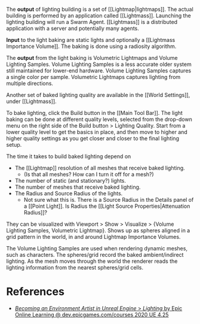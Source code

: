 The **output** of lighting building is a set of [[Lightmap|lightmaps]].
The actual building is performed by an application called [[Lightmass]].
Launching the lighting building will run a Swarm Agent.
[[Lightmass]] is a distributed application with a server and potentially many agents.

**Input** to the light baking are static lights and optionally a [[Lightmass Importance Volume]].
The baking is done using a radiosity algorithm.

The **output** from the light baking is Volumetric Lightmaps and Volume Lighting Samples.
Volume Lighting Samples is a less accurate older system still maintained for lower-end hardware.
Volume Lighting Samples captures a single color per sample.
Volumetric Lightmaps captures lighting from multiple directions.

Another set of baked lighting quality are available in the [[World Settings]], under [[Lightmass]].

To bake lighting, click the Build button in the [[Main Tool Bar]].
The light baking can be done at different quality levels,
selected from the drop-down menu on the right side of the Build button > Lighting Quality.
Start from a lower quality level to get the basics in place,
and then move to higher and higher quality settings as you get closer and closer to the final lighting setup.

The time it takes to build baked lighting depend on
- The [[Lightmap]] resolution of all meshes that receive baked lighting.
  - (Is that all meshes? How can I turn it off for a mesh?)
- The number of static (and stationary?) lights.
- The number of meshes that receive baked lighting.
- The Radius and Source Radius of the lights.
  - Not sure what this is. There is a Source Radius in the Details panel of a [[Point Light]]. Is Radius the [[Light Source Properties|Attenuation Radius]]?

They can be visualized with Viewport > Show > Visualize > {Volume Lighting Samples, Volumetric Lightmap}.
Shows up as spheres aligned in a grid pattern in the world, in and around Lightmap Importance Volumes.

The Volume Lighting Samples are used when rendering dynamic meshes, such as characters.
The spheres/grid record the baked ambient/indirect lighting.
As the mesh moves through the world the renderer reads the lighting information from the nearest spheres/grid cells.


# References

- [_Becoming an Environment Artist in Unreal Engine_ > _Lighting_ by Epic Online Learning @ dev.epicgames.com/courses 2020 UE 4.25](https://dev.epicgames.com/community/learning/courses/Gm/becoming-an-environment-artist-in-unreal-engine/oE6/unreal-engine-lighting)
